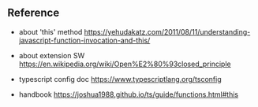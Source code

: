 ## Reference
- about 'this' method
https://yehudakatz.com/2011/08/11/understanding-javascript-function-invocation-and-this/

- about extension SW
https://en.wikipedia.org/wiki/Open%E2%80%93closed_principle

- typescript config doc
https://www.typescriptlang.org/tsconfig

- handbook
https://joshua1988.github.io/ts/guide/functions.html#this
